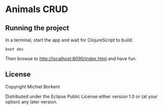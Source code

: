 # Animals CRUD

## Running the project

In a terminal, start the app and wait for ClojureScript to build:

    boot dev

Then browse to
[http://localhost:8090/index.html](http://localhost:8080/index.html)
and have fun.

## License

Copyright Michiel Borkent

Distributed under the Eclipse Public License either version 1.0 or (at
your option) any later version.
